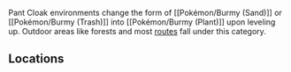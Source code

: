 Pant Cloak environments change the form of [[Pokémon/Burmy (Sand)]] or [[Pokémon/Burmy (Trash)]] into [[Pokémon/Burmy (Plant)]] upon leveling up. Outdoor areas like forests and most [routes](#!Routes) fall under this category.

## Locations
